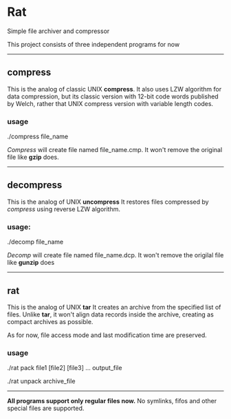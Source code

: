 # Rat
Simple file archiver and compressor

This project consists of three independent programs for now

---

## compress
This is the analog of classic UNIX **compress**.
It also uses LZW algorithm for data compression, but its classic version with 12-bit code words published by Welch,
rather that UNIX compress version with variable length codes.
### usage
./compress file_name

*Compress* will create file named file_name.cmp. It won't remove the original file like **gzip** does.

---

## decompress
This is the analog of UNIX **uncompress**
It restores files compressed by *compress* using reverse LZW algorithm.
### usage:
./decomp file_name

*Decomp* will create file named file_name.dcp. It won't remove the origilal file like **gunzip** does

---

## rat
This is the analog of UNIX **tar**
It creates an archive from the specified list of files.
Unlike **tar**, it won't align data records inside the archive, creating as compact archives as possible.

As for now, file access mode and last modification time are preserved.

### usage
./rat pack file1 [file2] [file3] ... output_file

./rat unpack archive_file

---

**All programs support only regular files now.** No symlinks, fifos and other special files are supported.

